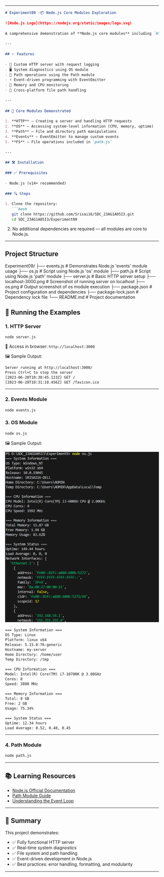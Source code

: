 
---

````markdown
# Experiment09 -📦 Node.js Core Modules Exploration

![Node.js Logo](https://nodejs.org/static/images/logo.svg)

A comprehensive demonstration of **Node.js core modules** including `HTTP`, `OS`, `Path`, `Events`, and `FS`.

---

## ✨ Features

- 🔧 Custom HTTP server with request logging
- 🖥️ System diagnostics using OS module
- 📁 Path operations using the Path module
- ⚡ Event-driven programming with EventEmitter
- 💾 Memory and CPU monitoring
- 🧭 Cross-platform file path handling

---

## 🧩 Core Modules Demonstrated

1. **HTTP** – Creating a server and handling HTTP requests
2. **OS** – Accessing system-level information (CPU, memory, uptime)
3. **Path** – File and directory path manipulations
4. **Events** – EventEmitter to manage custom events
5. **FS** – File operations included in `path.js`

---

## 🛠️ Installation

### ✅ Prerequisites

- Node.js (v14+ recommended)

### 🔍 Steps

1. Clone the repository:
   ```bash
   git clone https://github.com/Srisai16/SDC_23AG1A05I3.git
   cd SDC_23AG1A05I3/Experiment09
````

2. No additional dependencies are required — all modules are core to Node.js.

---

## Project Structure

Experiment09/
├── events.js               # Demonstrates Node.js 'events' module usage
├── os.js                   # Script using Node.js 'os' module
├── path.js                 # Script using Node.js 'path' module
├── server.js               # Basic HTTP server setup
├── localhost-3000.png      # Screenshot of running server on localhost
├── os.png                  # Output screenshot of os module execution
├── package.json            # Project configuration and dependencies
├── package-lock.json       # Dependency lock file
└── README.md               # Project documentation

## 🚀 Running the Examples

### 1. HTTP Server

```bash
node server.js
```

📍 Access in browser: `http://localhost:3000`

🖼️ Sample Output:

```
Server running at http://localhost:3000/
Press Ctrl+C to stop the server
[2023-06-20T10:30:45.123Z] GET /
[2023-06-20T10:31:10.456Z] GET /favicon.ico
```

---

### 2. Events Module

```bash
node events.js
```

### 3. OS Module

```bash
node os.js
```

🖼️ Sample Output:

![OS Module Screenshot](./os.png)

```
=== System Information ===
OS Type: Linux
Platform: linux x64
Release: 5.15.0-76-generic
Hostname: my-server
Home Directory: /home/user
Temp Directory: /tmp

=== CPU Information ===
Model: Intel(R) Core(TM) i7-10700K @ 3.80GHz
Cores: 8
Speed: 3800 MHz

=== Memory Information ===
Total: 8 GB
Free: 2 GB
Usage: 75.34%

=== System Status ===
Uptime: 12.34 hours
Load Average: 0.52, 0.48, 0.45
```

---

### 4. Path Module

```bash
node path.js
```

---

## 📚 Learning Resources

* [Node.js Official Documentation](https://nodejs.org/en/docs/)
* [Path Module Guide](https://nodejs.org/api/path.html)
* [Understanding the Event Loop](https://nodejs.dev/learn/the-nodejs-event-loop)

---

## 🧾 Summary

This project demonstrates:

* ✅ Fully functional HTTP server
* ✅ Real-time system diagnostics
* ✅ File system and path handling
* ✅ Event-driven development in Node.js
* ✅ Best practices: error handling, formatting, and modularity

---
